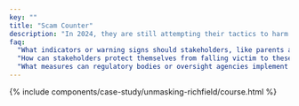 ```yaml
---
key: ""
title: "Scam Counter"
description: "In 2024, they are still attempting their tactics to harm me. We're counting the money now!"
faq:
  "What indicators or warning signs should stakeholders, like parents and students, be aware of to identify potential scams or deceptive practices similar to what Madam Ella experienced?": "Stakeholders should be vigilant for indicators such as inconsistencies in communication, delays without valid explanations, lack of transparency, and patterns of behavior that deviate from ethical norms, which may signal a normalization of malpractice within the institution, which may lead to financial scamming or other deceptive practices."
  "How can stakeholders protect themselves from falling victim to these academic malpractice?": "Stakeholders can protect themselves by seeking transparency, asking questions, verifying information, conducting due diligence, and reporting suspicious activities to relevant authorities or whistleblowing platforms."
  "What measures can regulatory bodies or oversight agencies implement to prevent these scams and deceptive practices?": "Regulatory bodies can implement measures such as stricter oversight, regular audits, transparent reporting requirements, whistleblower protection, and enforcement of penalties to deter financial scams and other such issues in educational institutions. This case-study highlights the importance of ethical conduct, transparent governance, and accountability in educational institutions, highlighting the need for robust oversight."
---
```

{% include components/case-study/unmasking-richfield/course.html %}